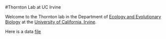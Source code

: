 #Thornton Lab at UC Irvine

Welcome to the Thornton lab in the Department of [Ecology and Evolutionary Biology](http://ecoevo.bio.uci.edu) at the [University of California, Irvine](http://www.uci.edu).

Here is a data [file](http://devlaeminck.bio.uci.edu/resources/DGRP_MASKED_REGIONS.txt.gz)